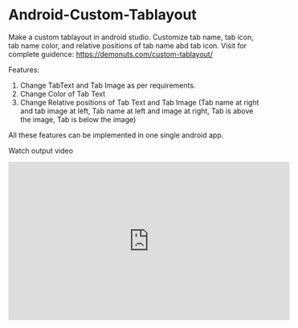 # Android-Custom-Tablayout
Make a custom tablayout in android studio. Customize tab name, tab icon, tab name color, and relative positions of tab name abd tab icon. Visit for complete guidence:  https://demonuts.com/custom-tablayout/


Features:

1. Change TabText and Tab Image as per requirements.
2. Change Color of Tab Text
3. Change Relative positions of Tab Text and Tab Image 
    (Tab name at right and tab image at left,
      Tab name at left and image at right,
      Tab is above the image,
      Tab is below the image)
      
All these features can be implemented in one single android app.

Watch output video

<iframe width="560" height="315" src="https://www.youtube.com/embed/zKVd5ATP1Q0" frameborder="0" allow="autoplay; encrypted-media" allowfullscreen></iframe>

